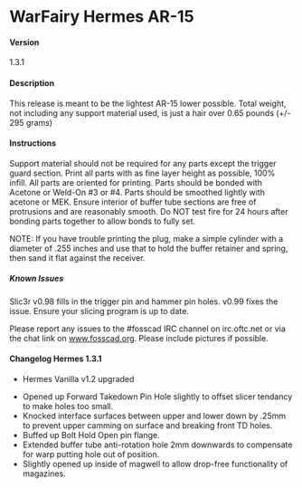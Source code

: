 # WarFairy Hermes AR-15

#### Version 
1.3.1

#### Description

This release is meant to be the lightest AR-15 lower possible. Total weight, not including any support material used, is just a hair over 0.65 pounds (+/- 295 grams)

#### Instructions

Support material should not be required for any parts except the trigger guard section.  Print all parts with as fine layer height as possible, 100% infill. All parts are oriented for printing. Parts should be bonded with Acetone or Weld-On #3 or #4. Parts should be smoothed lightly with acetone or MEK. Ensure interior of buffer tube sections are free of protrusions and are reasonably smooth.  Do NOT test fire for 24 hours after bonding parts together to allow bonds to fully set.

NOTE: If you have trouble printing the plug, make a simple cylinder with a diameter of .255 inches and use that to hold the buffer retainer and spring, then sand it flat against the receiver.

##### Known Issues

Slic3r v0.98 fills in the trigger pin and hammer pin holes. v0.99 fixes the issue. Ensure your slicing program is up to date.

Please report any issues to the #fosscad IRC channel on irc.oftc.net or via the chat link on www.fosscad.org. Please include pictures if possible.

#### Changelog Hermes 1.3.1

* Hermes Vanilla v1.2 upgraded
- Opened up Forward Takedown Pin Hole slightly to offset slicer tendancy to make holes too small.
- Knocked interface surfaces between upper and lower down by .25mm to prevent upper camming on surface and breaking front TD holes.
- Buffed up Bolt Hold Open pin flange.
- Extended buffer tube anti-rotation hole 2mm downwards to compensate for warp putting hole out of position.
- Slightly opened up inside of magwell to allow drop-free functionality of magazines.
